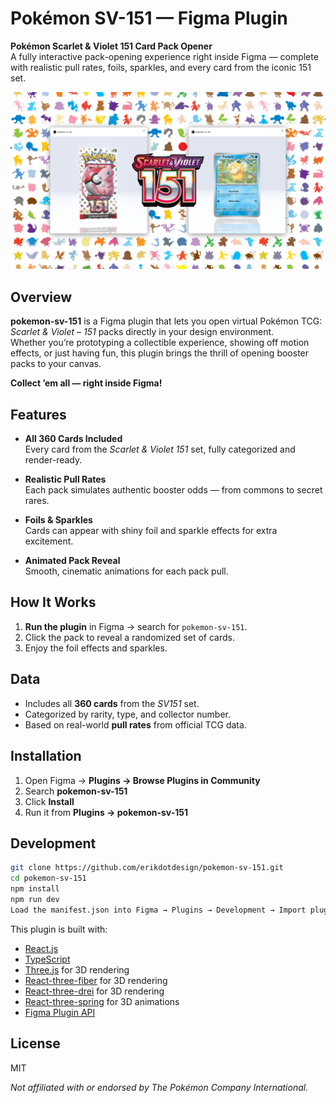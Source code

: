 # Pokémon SV-151 — Figma Plugin

**Pokémon Scarlet & Violet 151 Card Pack Opener**  
A fully interactive pack-opening experience right inside Figma — complete with realistic pull rates, foils, sparkles, and every card from the iconic 151 set.

![cover](pokemon-sv-151-cover.png) 

## Overview

**pokemon-sv-151** is a Figma plugin that lets you open virtual Pokémon TCG: *Scarlet & Violet – 151* packs directly in your design environment.  
Whether you’re prototyping a collectible experience, showing off motion effects, or just having fun, this plugin brings the thrill of opening booster packs to your canvas.  

**Collect ’em all — right inside Figma!**

## Features

- **All 360 Cards Included**  
  Every card from the *Scarlet & Violet 151* set, fully categorized and render-ready.

- **Realistic Pull Rates**  
  Each pack simulates authentic booster odds — from commons to secret rares.

- **Foils & Sparkles**  
  Cards can appear with shiny foil and sparkle effects for extra excitement.

- **Animated Pack Reveal**  
  Smooth, cinematic animations for each pack pull.

## How It Works

1. **Run the plugin** in Figma → search for `pokemon-sv-151`.
2. Click the pack to reveal a randomized set of cards.
3. Enjoy the foil effects and sparkles.

## Data

- Includes all **360 cards** from the *SV151* set.  
- Categorized by rarity, type, and collector number.  
- Based on real-world **pull rates** from official TCG data.

## Installation

1. Open Figma → **Plugins → Browse Plugins in Community**  
2. Search **pokemon-sv-151**  
3. Click **Install**  
4. Run it from **Plugins → pokemon-sv-151**

## Development

```bash
git clone https://github.com/erikdotdesign/pokemon-sv-151.git
cd pokemon-sv-151
npm install
npm run dev
Load the manifest.json into Figma → Plugins → Development → Import plugin from manifest…
```

This plugin is built with:  
- [React.js](https://react.dev/)
- [TypeScript](https://www.typescriptlang.org/)
- [Three.js](https://threejs.org/) for 3D rendering  
- [React-three-fiber](https://r3f.docs.pmnd.rs/getting-started/introduction) for 3D rendering
- [React-three-drei](https://drei.docs.pmnd.rs/getting-started/introduction) for 3D rendering
- [React-three-spring](https://www.react-spring.dev/docs/guides/react-three-fiber) for 3D animations
- [Figma Plugin API](https://www.figma.com/plugin-docs/)

## License 

MIT

*Not affiliated with or endorsed by The Pokémon Company International.*